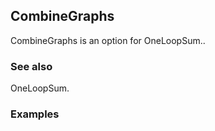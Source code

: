 ##  CombineGraphs 

CombineGraphs is an option for OneLoopSum..

###  See also 

OneLoopSum.

###  Examples 